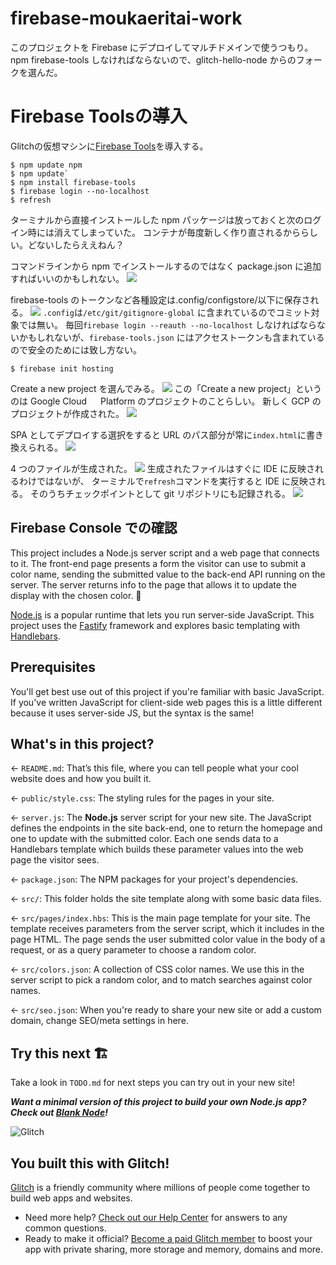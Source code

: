 # firebase-moukaeritai-work

このプロジェクトを Firebase にデプロイしてマルチドメインで使うつもり。
npm firebase-tools しなければならないので、glitch-hello-node からのフォークを選んだ。

# Firebase Toolsの導入
Glitchの仮想マシンに[Firebase Tools](https://www.npmjs.com/package/firebase-tools)を導入する。

```
$ npm update npm
$ npm update`
$ npm install firebase-tools
$ firebase login --no-localhost
$ refresh
```

ターミナルから直接インストールした npm パッケージは放っておくと次のログイン時には消えてしまっていた。
コンテナが毎度新しく作り直されるかららしい。どないしたらええねん？

コマンドラインから npm でインストールするのではなく package.json に追加すればいいのかもしれない。
<img src="https://cdn.glitch.global/c1a42e05-227b-4feb-af43-a29f603f6fe4/a6c2508b-b23a-4d0b-b40e-1ad7a73d2325.image.png?v=1659500465919">

firebase-tools のトークンなど各種設定は.config/configstore/以下に保存される。
<img src="https://cdn.glitch.global/c1a42e05-227b-4feb-af43-a29f603f6fe4/12bfc221-3e94-4efa-8097-6a04f6b651ac.image.png?v=1659501322707">
`.config`は`/etc/git/gitignore-global`
に含まれているのでコミット対象では無い。
毎回`firebase login --reauth --no-localhost`
しなければならないかもしれないが、`firebase-tools.json`
にはアクセストークンも含まれているので安全のためには致し方ない。

```
$ firebase init hosting
```

Create a new project を選んでみる。
<img src="https://cdn.glitch.global/c1a42e05-227b-4feb-af43-a29f603f6fe4/eb0fb1d1-55f2-494b-985a-b6310df9c0ce.image.png?v=1659502009635">
この「Create a new project」というのは Google Cloud 　 Platform のプロジェクトのことらしい。
新しく GCP のプロジェクトが作成された。
<img src="https://cdn.glitch.global/c1a42e05-227b-4feb-af43-a29f603f6fe4/2a086602-42cd-4232-830b-8ea441a8fb8b.image.png?v=1659502351249">

SPA としてデプロイする選択をすると URL のパス部分が常に`index.html`に書き換えられる。
<img src="https://cdn.glitch.global/c1a42e05-227b-4feb-af43-a29f603f6fe4/7ed42fe8-f689-4ccd-b9c0-a67f8ef2a346.image.png?v=1659503188839">

4 つのファイルが生成された。
<img src="https://cdn.glitch.global/c1a42e05-227b-4feb-af43-a29f603f6fe4/9625734f-c41d-4c56-8e04-8dedaefa7a06.image.png?v=1659503309421">
生成されたファイルはすぐに IDE に反映されるわけではないが、
ターミナルで`refresh`コマンドを実行すると IDE に反映される。
そのうちチェックポイントとして git リポジトリにも記録される。
<img src="https://cdn.glitch.global/c1a42e05-227b-4feb-af43-a29f603f6fe4/5aa49b92-6254-4bd8-8d13-22b9c938b38c.image.png?v=1659505173553">


## Firebase Console での確認






This project includes a Node.js server script and a web page that connects to it. The front-end page presents a form the visitor can use to submit a color name, sending the submitted value to the back-end API running on the server. The server returns info to the page that allows it to update the display with the chosen color. 🎨

[Node.js](https://nodejs.org/en/about/) is a popular runtime that lets you run server-side JavaScript. This project uses the [Fastify](https://www.fastify.io/) framework and explores basic templating with [Handlebars](https://handlebarsjs.com/).




## Prerequisites

You'll get best use out of this project if you're familiar with basic JavaScript. If you've written JavaScript for client-side web pages this is a little different because it uses server-side JS, but the syntax is the same!

## What's in this project?

← `README.md`: That’s this file, where you can tell people what your cool website does and how you built it.

← `public/style.css`: The styling rules for the pages in your site.

← `server.js`: The **Node.js** server script for your new site. The JavaScript defines the endpoints in the site back-end, one to return the homepage and one to update with the submitted color. Each one sends data to a Handlebars template which builds these parameter values into the web page the visitor sees.

← `package.json`: The NPM packages for your project's dependencies.

← `src/`: This folder holds the site template along with some basic data files.

← `src/pages/index.hbs`: This is the main page template for your site. The template receives parameters from the server script, which it includes in the page HTML. The page sends the user submitted color value in the body of a request, or as a query parameter to choose a random color.

← `src/colors.json`: A collection of CSS color names. We use this in the server script to pick a random color, and to match searches against color names.

← `src/seo.json`: When you're ready to share your new site or add a custom domain, change SEO/meta settings in here.

## Try this next 🏗️

Take a look in `TODO.md` for next steps you can try out in your new site!

**_Want a minimal version of this project to build your own Node.js app? Check out [Blank Node](https://glitch.com/edit/#!/remix/glitch-blank-node)!_**

![Glitch](https://cdn.glitch.com/a9975ea6-8949-4bab-addb-8a95021dc2da%2FLogo_Color.svg?v=1602781328576)

## You built this with Glitch!

[Glitch](https://glitch.com) is a friendly community where millions of people come together to build web apps and websites.

- Need more help? [Check out our Help Center](https://help.glitch.com/) for answers to any common questions.
- Ready to make it official? [Become a paid Glitch member](https://glitch.com/pricing) to boost your app with private sharing, more storage and memory, domains and more.
